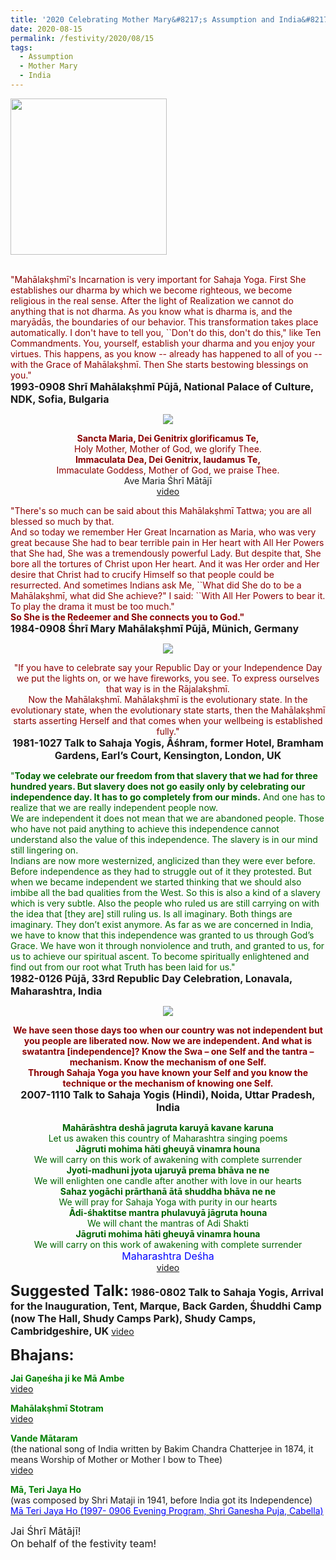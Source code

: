 ```yaml
---
title: '2020 Celebrating Mother Mary&#8217;s Assumption and India&#8217;s Independence Day. "She is the Redeemer and She connects you to God." '
date: 2020-08-15
permalink: /festivity/2020/08/15
tags:
  - Assumption
  - Mother Mary
  - India
---
```


<div style="text-align: left"><img src="/images/image00.png" width="250" /></div><br>

<p>
<font color="DarkRed">"Mahālakṣhmī's Incarnation is very important for Sahaja Yoga. First She establishes our dharma by which we become righteous, we become religious in the real sense. After the light of Realization we cannot do anything that is not dharma. As you know what is dharma is, and the maryādās, the boundaries of our behavior. This transformation takes place automatically. I don't have to tell you, ``Don't do this, don't do this," like Ten Commandments. You, yourself, establish your dharma and you enjoy your virtues. This happens, as you know -- already has happened to all of you -- with the Grace of Mahālakṣhmī. Then She starts bestowing blessings on you."</font><br>
<font size="+0"><b>1993-0908 Shrī Mahālakṣhmī Pūjā, National Palace of Culture, NDK, Sofia, Bulgaria</b></font>
</p>

<div style="text-align: center"><img src="/images/image481.png" /></div>

<p style="text-align:center;">
<font color="DarkRed"><b>Sancta Maria, Dei Genitrix glorificamus Te,</b></font><br>
<font color="DarkRed">Holy Mother, Mother of God, we glorify Thee.</font><br>
<font color="DarkRed"><b>Immaculata Dea, Dei Genitrix, laudamus Te,</b></font><br>
<font color="DarkRed">Immaculate Goddess, Mother of God, we praise Thee.</font><br>
<font size="+0"></font>Ave Maria Śhrī Mātājī<br>
<a href="https://www.youtube.com/watch?v=O8DVCazj_ys">video</a>
</p>

<p>
<font color="DarkRed">"There's so much can be said about this Mahālakṣhmī Tattwa; you are all blessed so much by that.<br>
And so today we remember Her Great Incarnation as Maria, who was very great because She had to bear terrible pain in Her heart with All Her Powers that She had, She was a tremendously powerful Lady. But despite that, She bore all the tortures of Christ upon Her heart. And it was Her order and Her desire that Christ had to crucify Himself so that people could be resurrected. And sometimes Indians ask Me, ``What did She do to be a Mahālakṣhmī, what did She achieve?" I said: ``With All Her Powers to bear it. To play the drama it must be too much."<br>
<b>So She is the Redeemer and She connects you to God."</b></font><br>
<font size="+0"><b>1984-0908 Śhrī Mary Mahālakṣhmī Pūjā, Münich, Germany</b></font>
</p>

<div style="text-align: center"><img src="/images/image482.png" /></div>

<p style="text-align:center;">
<font color="DarkRed">"If you have to celebrate say your Republic Day or your Independence Day we put the lights on, or we have fireworks, you see. To express ourselves that way is in the Rājalakṣhmī.<br>
Now the Mahālakṣhmī. Mahālakṣhmī is the evolutionary state. In the evolutionary state, when the evolutionary state starts, then the Mahālakṣhmī starts asserting Herself and that comes when your wellbeing is established fully."<b></b></font><br>
<font size="+0"><b>1981-1027 Talk to Sahaja Yogis, Āśhram, former Hotel, Bramham Gardens, Earl’s Court, Kensington, London, UK</b></font>
</p>

<p>
<font color="DarkGreen">"<b>Today we celebrate our freedom from that slavery that we had for three hundred years. But slavery does not go easily only by celebrating our independence day. It has to go completely from our minds.</b> And one has to realize that we are really independent people now.<br>
We are independent it does not mean that we are abandoned people. Those who have not paid anything to achieve this independence cannot understand also the value of this independence. The slavery is in our mind still lingering on.<br>
Indians are now more westernized, anglicized than they were ever before. Before independence as they had to struggle out of it they protested. But when we became independent we started thinking that we should also imbibe all the bad qualities from the West. So this is also a kind of a slavery which is very subtle. Also the people who ruled us are still carrying on with the idea that [they are] still ruling us. Is all imaginary. Both things are imaginary. They don’t exist anymore. As far as we are concerned in India, we have to know that this independence was granted to us through God’s Grace. We have won it through nonviolence and truth, and granted to us, for us to achieve our spiritual ascent. To become spiritually enlightened and find out from our root what Truth has been laid for us."</font><br>
<font size="+0"><b>1982-0126 Pūjā, 33rd Republic Day Celebration, Lonavala, Maharashtra, India</b></font>
</p>

<div style="text-align: center"><img src="/images/image483.png" /></div>

<p style="text-align:center;">
<font color="DarkRed"><b>We have seen those days too when our country was not independent but you people are liberated now. Now we are independent. And what is swatantra [independence]? Know the Swa – one Self and the tantra – mechanism. Know the mechanism of one Self.<br> 
Through Sahaja Yoga you have known your Self and you know the technique or the mechanism of knowing one Self.</b></font><br>
<font size="+0"><b>2007-1110 Talk to Sahaja Yogis (Hindi), Noida, Uttar Pradesh, India</b></font>
</p>

<p style=" text-align:center;">
<font color="DarkGreen"><b>Mahārāshtra deshā jagruta karuyā kavane karuna</b><br> 
Let us awaken this country of Maharashtra singing poems<br>
<b>Jāgruti mohima hāti gheuyā vinamra houna</b><br>
We will carry on this work of awakening with complete surrender<br>
<b>Jyoti-madhuni jyota ujaruyā prema bhāva ne ne</b><br> 
We will enlighten one candle after another with love in our hearts<br> 
<b>Sahaz yogāchi prārthanā ātā shuddha bhāva ne ne</b><br>
We will pray for Sahaja Yoga with purity in our hearts<br>
<b>Ādi-śhaktitse mantra phulavuyā jāgruta houna</b><br>
We will chant the mantras of Adi Shakti<br>
<b>Jāgruti mohima hāti gheuyā vinamra houna</b><br>
We will carry on this work of awakening with complete surrender </b></font><br>
<font size="+0"><font color="blue">Maharashtra Deśha</font></font><br>
<a href="https://www.youtube.com/watch?v=0gT3SnIwI4M">video</a>
</p>

<font size="+2"><b>Suggested Talk:</b></font> 
<font size="+0"><b>1986-0802 Talk to Sahaja Yogis, Arrival for the Inauguration, Tent, Marque, Back Garden, Śhuddhi Camp (now The Hall, Shudy Camps Park), Shudy Camps, Cambridgeshire, UK</b></font>
<a href="https://www.youtube.com/watch?time_continue=2&v=C3YuXydEGRo&feature=emb_logo"> video</a><br>

<font size="+2"><b>Bhajans:</b></font>

<p>
<font color="green"><b>Jai Gaṇeśha ji ke Mā Ambe</b></font><br>
<a href="https://seven-teams.github.io/Videos_Links.html"> video</a><br>
</p>

<p>
<font color="green"><b>Mahālakṣhmī Stotram</b></font><br>
<a href="https://seven-teams.github.io/Videos_Links.html">video</a>
</p>

<p>
<font color="green"><b>Vande Mātaram</b></font><br>
(the national song of India written by Bakim Chandra Chatterjee in 1874, it means Worship of Mother or Mother I bow to Thee)<br>
<a href="https://www.youtube.com/watch?v=PxTbZkWiZVY">video</a>
</p>
 
<p>
<font color="green"><b>Mā, Teri Jaya Ho</b></font><br>
(was composed by Shri Mataji in 1941, before India got its Independence)
<a href="https://www.youtube.com/watch?v=wVe6YHo5sng"><font color="blue">Mā Teri Jaya Ho (1997- 0906 Evening Program, Shri Ganesha Puja, Cabella)</font></a> 
</p>

<p>
<font size="+0">Jai Śhrī Mātājī!<br>
On behalf of the festivity team!</font>
</p>
